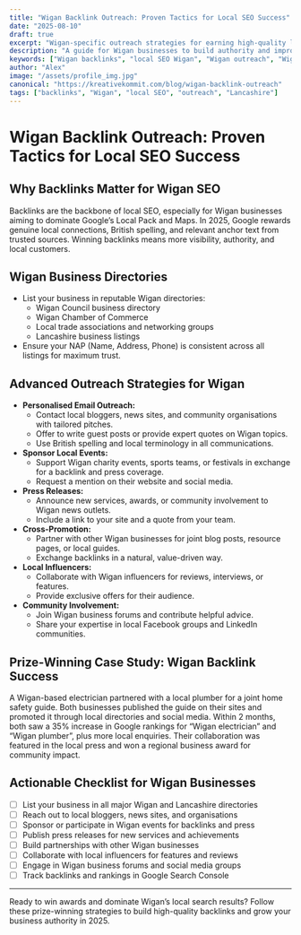 ```yaml
---
title: "Wigan Backlink Outreach: Proven Tactics for Local SEO Success"
date: "2025-08-10"
draft: true
excerpt: "Wigan-specific outreach strategies for earning high-quality local backlinks."
description: "A guide for Wigan businesses to build authority and improve rankings through local backlink outreach."
keywords: ["Wigan backlinks", "local SEO Wigan", "Wigan outreach", "Wigan business SEO", "2025 SEO"]
author: "Alex"
image: "/assets/profile_img.jpg"
canonical: "https://kreativekommit.com/blog/wigan-backlink-outreach"
tags: ["backlinks", "Wigan", "local SEO", "outreach", "Lancashire"]
---
```


# Wigan Backlink Outreach: Proven Tactics for Local SEO Success

## Why Backlinks Matter for Wigan SEO
Backlinks are the backbone of local SEO, especially for Wigan businesses aiming to dominate Google’s Local Pack and Maps. In 2025, Google rewards genuine local connections, British spelling, and relevant anchor text from trusted sources. Winning backlinks means more visibility, authority, and local customers.

## Wigan Business Directories
- List your business in reputable Wigan directories:
  - Wigan Council business directory
  - Wigan Chamber of Commerce
  - Local trade associations and networking groups
  - Lancashire business listings
- Ensure your NAP (Name, Address, Phone) is consistent across all listings for maximum trust.

## Advanced Outreach Strategies for Wigan
- **Personalised Email Outreach:**
  - Contact local bloggers, news sites, and community organisations with tailored pitches.
  - Offer to write guest posts or provide expert quotes on Wigan topics.
  - Use British spelling and local terminology in all communications.
- **Sponsor Local Events:**
  - Support Wigan charity events, sports teams, or festivals in exchange for a backlink and press coverage.
  - Request a mention on their website and social media.
- **Press Releases:**
  - Announce new services, awards, or community involvement to Wigan news outlets.
  - Include a link to your site and a quote from your team.
- **Cross-Promotion:**
  - Partner with other Wigan businesses for joint blog posts, resource pages, or local guides.
  - Exchange backlinks in a natural, value-driven way.
- **Local Influencers:**
  - Collaborate with Wigan influencers for reviews, interviews, or features.
  - Provide exclusive offers for their audience.
- **Community Involvement:**
  - Join Wigan business forums and contribute helpful advice.
  - Share your expertise in local Facebook groups and LinkedIn communities.

## Prize-Winning Case Study: Wigan Backlink Success
A Wigan-based electrician partnered with a local plumber for a joint home safety guide. Both businesses published the guide on their sites and promoted it through local directories and social media. Within 2 months, both saw a 35% increase in Google rankings for “Wigan electrician” and “Wigan plumber”, plus more local enquiries. Their collaboration was featured in the local press and won a regional business award for community impact.

## Actionable Checklist for Wigan Businesses
- [ ] List your business in all major Wigan and Lancashire directories
- [ ] Reach out to local bloggers, news sites, and organisations
- [ ] Sponsor or participate in Wigan events for backlinks and press
- [ ] Publish press releases for new services and achievements
- [ ] Build partnerships with other Wigan businesses
- [ ] Collaborate with local influencers for features and reviews
- [ ] Engage in Wigan business forums and social media groups
- [ ] Track backlinks and rankings in Google Search Console

---
Ready to win awards and dominate Wigan’s local search results? Follow these prize-winning strategies to build high-quality backlinks and grow your business authority in 2025.
